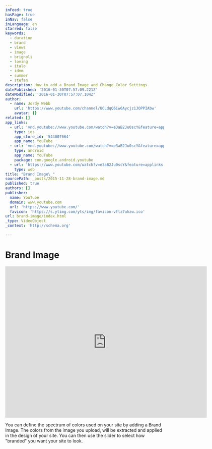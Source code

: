 ```yaml
---
inFeed: true
hasPage: true
inNav: false
inLanguage: en
starred: false
keywords:
  - duration
  - brand
  - views
  - image
  - brignoli
  - loving
  - italo
  - idmm
  - summer
  - stefan
description: How to add a Brand Image and Change Color Settings
datePublished: '2016-01-30T07:57:09.221Z'
dateModified: '2016-01-30T07:57:07.104Z'
author:
  - name: Jordy Webb
    url: 'https://www.youtube.com/channel/UCLdqQ6iw6Aycjz1JOPPIAbw'
    avatar: {}
related: []
app_links:
  - url: 'vnd.youtube://www.youtube.com/watch?v=e3aB2Ju0scY&feature=applinks'
    type: ios
    app_store_id: '544007664'
    app_name: YouTube
  - url: 'vnd.youtube://www.youtube.com/watch?v=e3aB2Ju0scY&feature=applinks'
    type: android
    app_name: YouTube
    package: com.google.android.youtube
  - url: 'https://www.youtube.com/watch?v=e3aB2Ju0scY&feature=applinks'
    type: web
title: "Brand Image\_"
sourcePath: _posts/2015-11-28-brand-image.md
published: true
authors: []
publisher:
  name: YouTube
  domain: www.youtube.com
  url: 'https://www.youtube.com/'
  favicon: 'https://s.ytimg.com/yts/img/favicon-vflz7uhzw.ico'
url: brand-image/index.html
_type: VideoObject
_context: 'http://schema.org'

---
```

# Brand Image 

<iframe src="https://cdn.embedly.com/widgets/media.html?src=https%3A%2F%2Fwww.youtube.com%2Fembed%2Fe3aB2Ju0scY%3Ffeature%3Doembed&amp;url=https%3A%2F%2Fwww.youtube.com%2Fwatch%3Fv%3De3aB2Ju0scY&amp;image=https%3A%2F%2Fi.ytimg.com%2Fvi%2Fe3aB2Ju0scY%2Fhqdefault.jpg&amp;key=b7d04c9b404c499eba89ee7072e1c4f7&amp;type=text%2Fhtml&amp;schema=youtube" width="640" height="480" scrolling="no" frameborder="0" allowfullscreen="allowfullscreen" style=""></iframe>

You can define the spectrum of colors used on your site by adding a Brand Image. The colors from the image you upload, will be extracted and applied in the design of your site. You can then use the slider to select how "branded" you want your site to look.